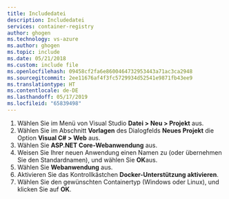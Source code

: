 ```yaml
---
title: Includedatei
description: Includedatei
services: container-registry
author: ghogen
ms.technology: vs-azure
ms.author: ghogen
ms.topic: include
ms.date: 05/21/2018
ms.custom: include file
ms.openlocfilehash: 09458cf2fa6e8600464732953443a71ac3ca2948
ms.sourcegitcommit: 2ee11676af4f3fc5729934d52541e9871fb43ee9
ms.translationtype: HT
ms.contentlocale: de-DE
ms.lasthandoff: 05/17/2019
ms.locfileid: "65839498"
---
```

1. Wählen Sie im Menü von Visual Studio **Datei > Neu > Projekt** aus.
2. Wählen Sie im Abschnitt **Vorlagen** des Dialogfelds **Neues Projekt** die Option **Visual C# > Web** aus.
3. Wählen Sie **ASP.NET Core-Webanwendung** aus.
4. Weisen Sie Ihrer neuen Anwendung einen Namen zu (oder übernehmen Sie den Standardnamen), und wählen Sie **OK**aus.
5. Wählen Sie **Webanwendung** aus.
6. Aktivieren Sie das Kontrollkästchen **Docker-Unterstützung aktivieren**.
7. Wählen Sie den gewünschten Containertyp (Windows oder Linux), und klicken Sie auf **OK**.
